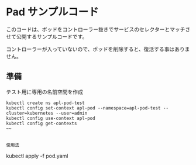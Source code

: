 # Pad サンプルコード

このコードは、ポッドをコントローラー抜きでサービスのセレクターとマッチさせて公開するサンプルコードです。

コントローラーが入っていないので、ポッドを削除すると、復活する事はありません。


## 準備

テスト用に専用の名前空間を作成

~~~
kubectl create ns apl-pod-test
kubectl config set-context apl-pod --namespace=apl-pod-test --cluster=kubernetes --user=admin
kubectl config use-context apl-pod
kubectl config get-contexts
~~


使用法

~~~
kubectl apply -f pod.yaml
~~~


